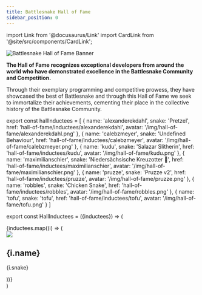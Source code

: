 ```yaml
---
title: Battlesnake Hall of Fame
sidebar_position: 0
---
```


import Link from '@docusaurus/Link'
import CardLink from '@site/src/components/CardLink';


![Battlesnake Hall of Fame Banner](/img/hall-of-fame/hall-of-fame-banner.png)

**The Hall of Fame recognizes exceptional developers from around the world who have demonstrated excellence in the Battlesnake Community and Competition.**

Through their exemplary programming and competitive prowess, they have showcased the best of Battlesnake and through this Hall of Fame we seek to immortalize their achievements, cementing their place in the collective history of the Battlesnake Community.


export const hallInductees = [
  {
    name: 'alexanderekdahl', 
    snake: 'Pretzel',
    href: 'hall-of-fame/inductees/alexanderekdahl',
    avatar: '/img/hall-of-fame/alexanderekdahl.png'
  },
  {
    name: 'calebzmeyer', 
    snake: 'Undefined Behaviour',
    href: 'hall-of-fame/inductees/calebzmeyer',
    avatar: '/img/hall-of-fame/calebzmeyer.png'
  },
  {
    name: 'kudu', 
    snake: 'Salazar Slitherin',
    href: 'hall-of-fame/inductees/kudu',
    avatar: '/img/hall-of-fame/kudu.png'
  },
  {
    name: 'maximilianschier', 
    snake: 'Niedersächsische Kreuzotter 🍻',
    href: 'hall-of-fame/inductees/maximilianschier',
    avatar: '/img/hall-of-fame/maximilianschier.png'
  },
  {
    name: 'pruzze', 
    snake: 'Pruzze v2',
    href: 'hall-of-fame/inductees/pruzze',
    avatar: '/img/hall-of-fame/pruzze.png'
  },
  {
    name: 'robbles', 
    snake: 'Chicken Snake',
    href: 'hall-of-fame/inductees/robbles',
    avatar: '/img/hall-of-fame/robbles.png'
  },
   {
    name: 'tofu', 
    snake: 'tofu',
    href: 'hall-of-fame/inductees/tofu',
    avatar: '/img/hall-of-fame/tofu.png'
  }
]

export const HallInductees = ({inductees}) => (
  <div className="row">
    {inductees.map((i) => (
      <div key={i.name} className="col col--6">
        <CardLink to={i.href} bodyStyle={{ display: 'flex', alignItems: 'center', gap: '10px' }}>
          <img src={i.avatar} style={{width: '100px'}} />
          <div bodyStyle={{ display: 'flex', alignItems: 'center', gap: '1px' }}>
          <h2>{i.name}</h2>
          <p>{i.snake}</p>
        </div>
        </CardLink> 
      </div>
    ))}
  </div>
)

<HallInductees inductees={hallInductees} />
